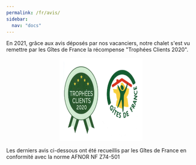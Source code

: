 ```yaml
---
permalink: /fr/avis/
sidebar:
  nav: "docs"
---
```


<html>
  <head>
    <meta charset="utf-8">
    <script type="text/javascript" src="https://widget.itea.fr/js/itea_widget.js"></script
  </head>
  <body>
  <p>En 2021, grâce aux avis déposés par nos vacanciers, notre chalet s'est vu remettre par les Gîtes de France la récompense "Trophées Clients 2020".</p>


<p style="text-align: center;">
  <a href="http://www.gites-de-france-savoie.com/fiche-hebergement-73G148140.html" target="_blank" rel="noreferrer"> <img src="/images/banniere_menu/logo_trophes_clients.jpeg" alt="" width="200" height="200" style="border:10px solid white" /></a> 

</p>

<p>Les derniers avis ci-dessous ont été recueillis par les Gîtes de France en conformité avec la norme AFNOR NF Z74-501</p>
<script type='text/javascript'>
  var parametresWidget = {
    key : 'tftr8_fc',
    numGite : '73G148140',
    widget : 'avis',
  };
  widgetIteaGL(parametresWidget);
</script>
